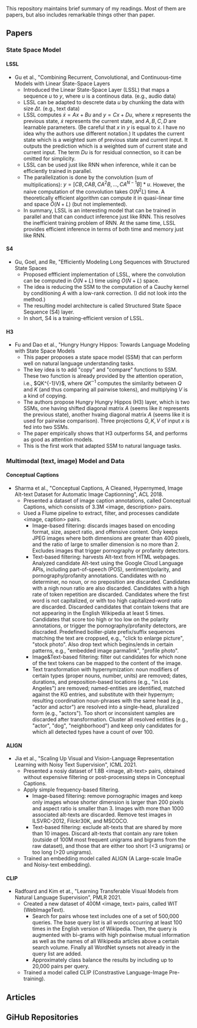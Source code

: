 This repository maintains brief summary of my readings. Most of them are papers, but also includes remarkable things other than paper.

## Papers

### State Space Model

#### LSSL
- Gu et al., "Combining Recurrent, Convolutional, and Continuous-time Models with Linear State-Space Layers
  - Introduced the Linear State-Space Layer (LSSL) that maps a sequence $u$ to $y$, where $u$ is a continous data. (e.g., audio data)
  - LSSL can be adapted to descrete data $u$ by chunking the data with size $\Delta t$. (e.g., text data)
  - LSSL computes $\dot x = Ax + Bu$ and $y = Cx + Du$, where $x$ represents the previous state, $\dot x$ represents the current state, and $A, B, C, D$ are learnable parameters. (Be careful that $x$ in $y$ is equal to $\dot x$. I have no idea why the authors use different notation.) It updates the current state which is a weighted sum of previous state and current input. It outputs the prediction which is a weighted sum of current state and current input. The term $Du$ is for residual connection, so it can be omitted for simplicity.
  - LSSL can be used just like RNN when inference, while it can be efficiently trained in parallel.
  - The parallelization is done by the convolution (sum of multiplications): $y = [CB, CAB, CA^2B, \dots, CA^{N-1}B] * u$. However, the naive computation of the convolution takes $O(N^2L)$ time. A theoretically efficient algorithm can compute it in quasi-linear time and space $\tilde O(N+L)$ (but not implemented).
  - In summary, LSSL is an interesting model that can be trained in parallel and that can conduct inference just like RNN. This resolves the inefficient training problem of RNN. At the same time, LSSL provides efficient inference in terms of both time and memory just like RNN.

#### S4
- Gu, Goel, and Re, "Efficiently Modeling Long Sequences with Structured State Spaces
  - Proposed effficient implementation of LSSL, where the convolution can be computed in $\tilde O(N+L)$ time using $O(N+L)$ space.
  - The idea is reducing the SSM to the computation of a Cauchy kernel by conditioning $A$ with a low-rank correction. (I did not look into the method.)
  - The resulting model architecture is called Structured State Space Sequence (S4) layer.
  - In short, S4 is a training-efficient version of LSSL.


#### H3
- Fu and Dao et al., "Hungry Hungry Hippos: Towards Language Modeling with State Space Models
  - This paper proposes a state space model (SSM) that can perform well on natural language understanding tasks.
  - The key idea is to add "copy" and "compare" functions to SSM. These two function is already provided by the attention operation, i.e., $QK^{-1}V}$, where $QK^{-1}$ computes the similarity between $Q$ and $K$ (and thus comparing all pairwise tokens), and multiplying $V$ is a kind of copying.
  - The authors propose Hungry Hungry Hippos (H3) layer, which is two SSMs, one having shifted diagonal matrix $A$ (seems like it represents the previous state), another hvaing diagonal matrix $A$ (seems like it is used for pairwise comparison). Three projections $Q, K, V$ of input $x$ is fed into two SSMs.
  - The paper empirically shows that H3 outperforms S4, and performs as good as attention models.
  - This is the first work that adapted SSM to natural language tasks.
 

### Multimodal (text, image) Model and Data

#### Conceptual Captions
- Sharma et al., "Conceptual Captions, A Cleaned, Hypernymed, Image Alt-text Dataset for Automatic Image Captionning", ACL 2018.
  - Presented a dataset of image caption annotations, called Conceptual Captions, which consists of 3.3M <image, description> pairs.
  - Used a Flume pipeline to extract, filter, and processes candidate <image, caption> pairs.
    - Image-based filtering: discards images based on encoding format, size, aspect ratio, and offensive content. Only keeps JPEG images where both dimensions are greater than 400 pixels, and the ratio of large to smaller dimension is no more than 2. Excludes images that trigger pornography or profanity detectors.
    - Text-based filtering: harvests Alt-text from HTML webpages. Analyzed candidate Alt-text using the Google Cloud Language APIs, including part-of-speech (POS), sentiment/polarity, and pornography/profanity annotations. Candidates with no determiner, no noun, or no preposition are discarded. Candidates with a nigh noun ratio are also discarded. Candidates with a high rate of token repetition are discarded. Candidates where the first word is not capitalized, or with too high capitalized-word ratio are discarded. Discarded candidates that contain tokens that are not appearing in the English Wikipedia at least 5 times. Candidates that score too high or too low on the polarity annotations, or trigger the pornography/profanity detectors, are discraded. Predefined boiller-plate prefix/suffix sequences matching the text are croppsed, e.g., "click to enlarge picture", "stock photo". Also drop text which begins/ends in certain patterns, e.g., "embedded image parmalink", "profile photo".
    - Image&Text-based filtering: filter out candidates for which none of the text tokens can be mapped to the content of the image.
    - Text transformation with hypernymization: noun modifiers of certain types (proper nouns, number, units) are removed; dates, durations, and preposition-based locations (e.g., "in Los Angeles") are removed; named-entities are identified, matched against the KG entries, and substitute with their hypernym; resulting coordination noun-phrases with the same head (e.g., "actor and actor") are resolved into a single-head, pluralized form (e.g., "actors"). Too short or inconsistent samples are discarded after transformation. Cluster all resolved entities (e.g., "actor", "dog", "neighborhood") and keep only candidates for which all detected types have a count of over 100.

#### ALIGN
- Jia et al., "Scaling Up Visual and Vision-Language Representation Learning with Noisy Text Supervision", ICML 2021.
  - Presented a nosiy dataset of 1.8B <image, alt-text> pairs, obtained without expensive filtering or post-processing steps in Conceptual Captions.
  - Apply simple frequency-based filtering.
    - Image-based filtering: remove pornographic images and keep only images whose shorter dimension is larger than 200 pixels and aspect ratio is smaller than 3. Images with more than 1000 associated alt-texts are discarded. Remove test images in ILSVRC-2012, Filckr30K, and MSCOCO.
    - Text-based filtering: exclude alt-texts that are shared by more than 10 images. Discard alt-texts that contain any rare token (outside of 100M most frequent unigrams and bigrams from the raw dataset), and those that are either too short (<3 unigrams) or too long (>20 unigrams).
  - Trained an embedding model called ALIGN (A Large-scale ImaGe and Noisy-text embedding).

#### CLIP
- Radfoard and Kim et at., "Learning Transferable Visual Models from Natural Language Supervision", PMLR 2021.
  - Created a new dataset of 400M <image, text> pairs, called WIT (WebImageText).
    - Search for pairs whose text includes one of a set of 500,000 queries. The base query list is all words occurring at least 100 times in the English version of Wikipedia. Then, the query is augmented with bi-grams with high pointwise mutual information as well as the names of all Wikipedia articles above a certain search volume. Finally all WordNet synsets not already in the query list are added.
    - Approximately class balance the results by including up to 20,000 pairs per query.
  - Trained a model called CLIP (Constrastive Language-Image Pre-training).

## Articles

## GiHub Repositories
